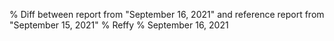% Diff between report from "September 16, 2021" and reference report from "September 15, 2021"
% Reffy
% September 16, 2021

